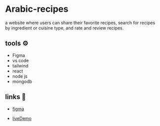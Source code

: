 # Arabic-recipes

a website where users can share their favorite recipes, search for recipes by
ingredient or cuisine type, and rate and review recipes.

## tools ⚙️

- Figma
- vs code
- tailwind
- react
- node js
- mongodb
## links 📎

- [figma](https://www.figma.com/file/31t8JmFudLWZiZ77hZTBpr/masterpiece?node-id=0-1&t=xbwZIqVyhWQ0iXjE-0)

- [liveDemo](https://majdishomali.github.io/Arabic-recipes/)
